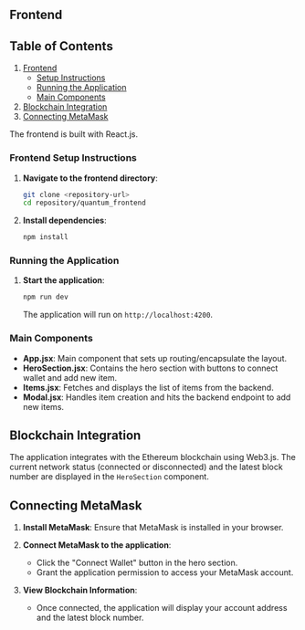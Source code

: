 
## Frontend

## Table of Contents

1. [Frontend](#frontend)
    - [Setup Instructions](#frontend-setup-instructions)
    - [Running the Application](#running-the-application)
    - [Main Components](#main-components)
2. [Blockchain Integration](#blockchain-integration)
3. [Connecting MetaMask](#connecting-metamask)

The frontend is built with React.js.

### Frontend Setup Instructions

1. **Navigate to the frontend directory**:
    ```sh
    git clone <repository-url>
    cd repository/quantum_frontend
    ```

2. **Install dependencies**:
    ```sh
    npm install
    ```

### Running the Application

1. **Start the application**:
    ```sh
    npm run dev
    ```

    The application will run on `http://localhost:4200`.

### Main Components

- **App.jsx**: Main component that sets up routing/encapsulate the layout.
- **HeroSection.jsx**: Contains the hero section with buttons to connect wallet and add new item.
- **Items.jsx**: Fetches and displays the list of items from the backend.
- **Modal.jsx**: Handles item creation and hits the backend endpoint to add new items.

## Blockchain Integration

The application integrates with the Ethereum blockchain using Web3.js. The current network status (connected or disconnected) and the latest block number are displayed in the `HeroSection` component.

## Connecting MetaMask

1. **Install MetaMask**: Ensure that MetaMask is installed in your browser.

2. **Connect MetaMask to the application**:
    - Click the "Connect Wallet" button in the hero section.
    - Grant the application permission to access your MetaMask account.

3. **View Blockchain Information**:
    - Once connected, the application will display your account address and the latest block number.
